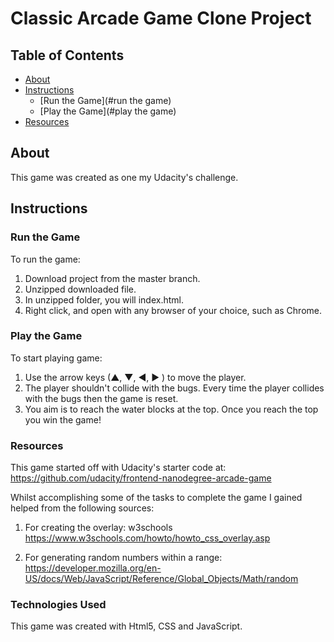 # Classic Arcade Game Clone Project

## Table of Contents

- [About](#about)
- [Instructions](#instructions)
    - [Run the Game](#run the game)
    - [Play the Game](#play the game)
- [Resources](#resources)


## About
This game was created as one my Udacity's challenge.
## Instructions

### Run the Game
To run the game:

1. Download project from the master branch.
2. Unzipped downloaded file. 
3. In unzipped folder, you will index.html.
4. Right click, and open with any browser of your choice, such as Chrome.

### Play the Game
To start playing game:

1. Use the arrow keys (▲, ▼, ◀, ▶ ) to move the player.
2. The player shouldn't collide with the bugs. Every time the player collides with the bugs then the game is reset.
3. You aim is to reach the water blocks at the top. Once you reach the top you win the game!


### Resources
This game started off with Udacity's starter code at:
https://github.com/udacity/frontend-nanodegree-arcade-game

Whilst accomplishing some of the tasks to complete the game I gained helped from the following sources:

1. For creating the overlay: w3schools https://www.w3schools.com/howto/howto_css_overlay.asp

2. For generating random numbers within a range: https://developer.mozilla.org/en-US/docs/Web/JavaScript/Reference/Global_Objects/Math/random

### Technologies Used
This game was created with Html5, CSS and JavaScript.



